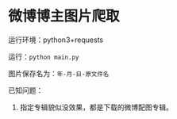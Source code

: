 # 微博博主图片爬取

运行环境：python3+requests

运行：`python main.py`

图片保存名为：`年-月-日-原文件名`

已知问题：

1. 指定专辑貌似没效果，都是下载的微博配图专辑。